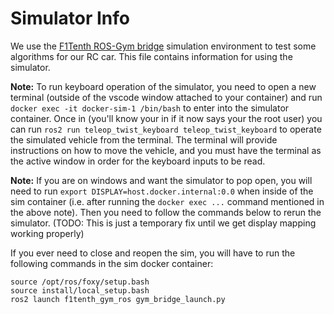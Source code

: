 # Simulator Info
We use the [F1Tenth ROS-Gym bridge](https://github.com/f1tenth/f1tenth_gym_ros) simulation environment to test some algorithms for our RC car. This file contains information for using the simulator.

**Note:** To run keyboard operation of the simulator, you need to open a new terminal (outside of the vscode window attached to your container) and run `docker exec -it docker-sim-1 /bin/bash` to enter into the simulator container. Once in (you'll know your in if it now says your the root user) you can run `ros2 run teleop_twist_keyboard teleop_twist_keyboard` to operate the simulated vehicle from the terminal. The terminal will provide instructions on how to move the vehicle, and you must have the terminal as the active window in order for the keyboard inputs to be read.

**Note:** If you are on windows and want the simulator to pop open, you will need to run `export DISPLAY=host.docker.internal:0.0` when inside of the sim container (i.e. after running the `docker exec ...` command mentioned in the above note). Then you need to follow the commands below to rerun the simulator. (TODO: This is just a temporary fix until we get display mapping working properly)

If you ever need to close and reopen the sim, you will have to run the following commands in the sim docker container:
```
source /opt/ros/foxy/setup.bash
source install/local_setup.bash
ros2 launch f1tenth_gym_ros gym_bridge_launch.py
```
